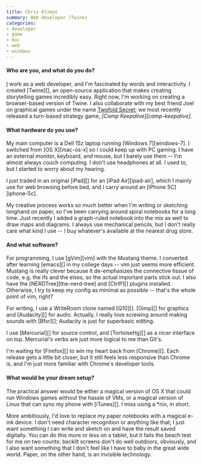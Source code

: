 ```yaml
---
title: Chris Klimas
summary: Web developer (Twine)
categories:
- developer
- game
- mac
- web
- windows
---
```


#### Who are you, and what do you do?

[I](http://chrisklimas.com/ "Chris' website.") work as a web developer, and I'm fascinated by words and interactivity. I created [Twine][], an open-source application that makes creating storytelling games incredibly easy. Right now, I'm working on creating a browser-based version of Twine. I also collaborate with my best friend Joel on graphical games under the name [Twofold Secret](http://twofoldsecret.com/ "The Twofold Secret website."); we most recently released a turn-based strategy game, _[Camp Keepalive][camp-keepalive]_.

#### What hardware do you use?

My main computer is a Dell 15z laptop running [Windows 7][windows-7]. I switched from [OS X][mac-os-x] so I could keep up with PC gaming. I have an external monitor, keyboard, and mouse, but I barely use them -- I'm almost always couch computing. I don't use headphones at all. I used to, but I started to worry about my hearing.

I just traded in an original [iPad][] for an [iPad Air][ipad-air], which I mainly use for web browsing before bed, and I carry around an [iPhone 5C][iphone-5c].

My creative process works so much better when I'm writing or sketching longhand on paper, so I've been carrying around spiral notebooks for a long time. Just recently I added a graph-ruled notebook into the mix as well to draw maps and diagrams. I always use mechanical pencils, but I don't really care what kind I use -- I buy whatever's available at the nearest drug store.

#### And what software?

For programming, I use [gVim][vim] with the Mustang theme. I converted after learning [emacs][] in my college days -- vim just seems more efficient. Mustang is really clever because it de-emphasizes the connective tissue of code, e.g. the ifs and the elses, so the actual important parts stick out. I also have the [NERDTree][the-nerd-tree] and [CtrlP][] plugins installed. Otherwise, I try to keep my config as minimal as possible -- that's the whole point of vim, right?

For writing, I use a WriteRoom clone named [Q10][]. [Gimp][] for graphics and [Audacity][] for audio. Actually, I really love screwing around making sounds with [Bfxr][]; Audacity is just for superbasic editing.

I use [Mercurial][] for source control, and [TortoiseHg][] as a nicer interface on top. Mercurial's verbs are just more logical to me than Git's.

I'm waiting for [Firefox][] to win my heart back from [Chrome][]. Each release gets a little bit closer, but it still feels less responsive than Chrome is, and I'm just more familiar with Chrome's developer tools.

#### What would be your dream setup?

The practical answer would be either a magical version of OS X that could run Windows games without the hassle of VMs, or a magical version of Linux that can sync my phone with [iTunes][]. I miss using a *nix, in short.

More ambitiously, I'd love to replace my paper notebooks with a magical e-ink device. I don't need character recognition or anything like that; I just want something I can write and sketch on and have the result saved digitally. You can do this more or less on a tablet, but it fails the beach test for me on two counts: backlit screens don't do well outdoors, obviously, and I also want something that I don't feel like I have to baby in the great wide world. Paper, on the other hand, is an invisible technology.